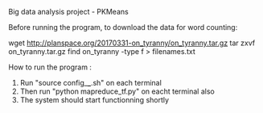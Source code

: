 Big data analysis project - PKMeans 


Before running the program, to download the data for word counting: 

wget http://planspace.org/20170331-on_tyranny/on_tyranny.tar.gz
tar zxvf on_tyranny.tar.gz
find on_tyranny -type f > filenames.txt


How to run the program : 
1. Run "source config_**_**.sh" on each terminal 
2. Then run "python mapreduce_tf.py" on eacht terminal also 
3. The system should start functionning shortly

